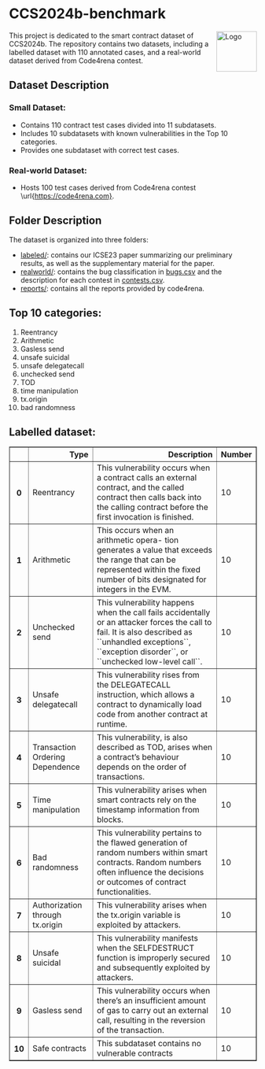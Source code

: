# CCS2024b-benchmark
<a href="https://openai.com/product/dall-e-2"><img src="resources/logo.png" alt="Logo" align="right" width="82"/></a>

This project is dedicated to the smart contract dataset of CCS2024b. The repository contains two datasets, including a labelled dataset with 110 annotated cases, and a real-world dataset derived from Code4rena contest.


## Dataset Description

### Small Dataset:
- Contains 110 contract test cases divided into 11 subdatasets.
- Includes 10 subdatasets with known vulnerabilities in the Top 10 categories.
- Provides one subdataset with correct test cases.

### Real-world Dataset:
- Hosts 100 test cases derived from Code4rena contest \url{https://code4rena.com}.

## Folder Description
The dataset is organized into three folders:
+ [labeled/](labeled/): contains our ICSE23 paper summarizing our preliminary results, as well as the supplementary material for the paper.
+ [realworld/](realworld/): contains the bug classification in [bugs.csv](results/bugs.csv) and the description for each contest in [contests.csv](results/contests.csv).
+ [reports/](reports/): contains all the reports provided by code4rena.


## Top 10 categories:
1. Reentrancy
2. Arithmetic
3. Gasless send
4. unsafe suicidal
5. unsafe delegatecall
6. unchecked send
7. TOD
8. time manipulation
9. tx.origin
10. bad randomness


## Labelled dataset:
<div>
<table border="1" class="dataframe">
  <thead>
    <tr style="text-align: right;">
      <th></th>
      <th>Type</th>
      <th>Description</th>
      <th>Number</th>
    </tr>
  </thead>
  <tbody>
    <tr>
      <th>0</th>
      <td>Reentrancy</td>
      <td>This vulnerability occurs when a contract calls an external contract, and the called contract then calls back into the calling contract before the first invocation is finished. </td>
      <td>10</td>   
    </tr>
    <tr>
      <th>1</th>
      <td>Arithmetic</td>
      <td>This occurs when an arithmetic opera- tion generates a value that exceeds the range that can be represented within the fixed number of bits designated for integers in the EVM. </td>
      <td>10</td>
    </tr>
    <tr>
      <th>2</th>
      <td>Unchecked send</td>
      <td>This vulnerability happens when the call fails accidentally or an attacker forces the call to fail. It is also described as ``unhandled exceptions``, ``exception disorder``, or ``unchecked low-level call``.</td>
      <td>10</td>
    </tr>
    <tr>
      <th>3</th>
      <td>Unsafe delegatecall</td>
      <td>This vulnerability rises from the DELEGATECALL instruction, which allows a contract to dynamically load code from another contract at runtime.</td>
      <td>10</td>
    </tr>
    <tr>
      <th>4</th>
      <td>Transaction Ordering Dependence</td>
      <td>This vulnerability, is also described as TOD, arises when a contract’s behaviour depends on the order of transactions.</td>
      <td>10</td>
    </tr>
      <tr>
      <th>5</th>
      <td>Time manipulation</td>
      <td>This vulnerability arises when smart contracts rely on the timestamp information from blocks.</td>
      <td>10</td>
    </tr>
    <tr>
      <th>6</th>
      <td>Bad randomness</td>
      <td>This vulnerability pertains to the flawed generation of random numbers within smart contracts. Random numbers often influence the decisions or outcomes of contract functionalities. </td>
      <td>10</td>
    </tr>
    <tr>
      <th>7</th>
      <td>Authorization through tx.origin</td>
      <td>This vulnerability arises when the tx.origin variable is exploited by attackers. </td>
      <td>10</td>
    </tr>
      <tr>
      <th>8</th>
      <td>Unsafe suicidal</td>
      <td>This vulnerability manifests when the SELFDESTRUCT function is improperly secured and subsequently exploited by attackers. </td>
      <td>10</td>
    </tr>
        <tr>
      <th>9</th>
      <td>Gasless send</td>
      <td>This vulnerability occurs when there’s an insufficient amount of gas to carry out an external call, resulting in the reversion of the transaction.</td>
      <td>10</td>
    </tr>
        <tr>
      <th>10</th>
      <td>Safe contracts</td>
      <td>This subdataset contains no vulnerable contracts</td>
      <td>10</td>
    </tr>
  </tbody>
</table>
</div>
